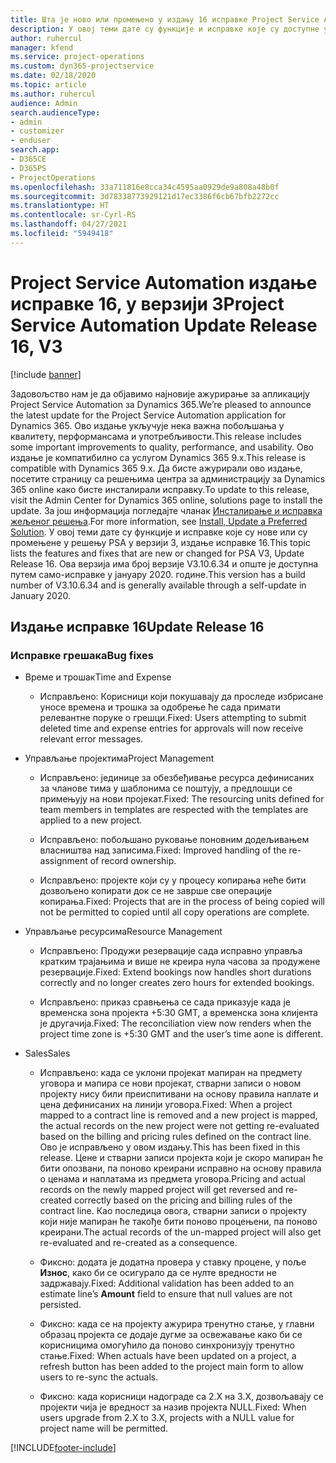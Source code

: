 ```yaml
---
title: Шта је ново или промењено у издању 16 исправке Project Service Automation верзије 3
description: У овој теми дате су функције и исправке које су доступне у издању 16 исправке за Project Service Automation верзије 3.
author: ruhercul
manager: kfend
ms.service: project-operations
ms.custom: dyn365-projectservice
ms.date: 02/18/2020
ms.topic: article
ms.author: ruhercul
audience: Admin
search.audienceType:
- admin
- customizer
- enduser
search.app:
- D365CE
- D365PS
- ProjectOperations
ms.openlocfilehash: 33a711816e8cca34c4595aa0929de9a808a48b0f
ms.sourcegitcommit: 3d78338773929121d17ec3386f6cb67bfb2272cc
ms.translationtype: HT
ms.contentlocale: sr-Cyrl-RS
ms.lasthandoff: 04/27/2021
ms.locfileid: "5949418"
---
```

# <a name="project-service-automation-update-release-16-v3"></a><span data-ttu-id="f1022-103">Project Service Automation издање исправке 16, у верзији 3</span><span class="sxs-lookup"><span data-stu-id="f1022-103">Project Service Automation Update Release 16, V3</span></span>

[!include [banner](../includes/psa-now-project-operations.md)]

<span data-ttu-id="f1022-104">Задовољство нам је да објавимо најновије ажурирање за апликацију Project Service Automation за Dynamics 365.</span><span class="sxs-lookup"><span data-stu-id="f1022-104">We’re pleased to announce the latest update for the Project Service Automation application for Dynamics 365.</span></span> <span data-ttu-id="f1022-105">Ово издање укључује нека важна побољшања у квалитету, перформансама и употребљивости.</span><span class="sxs-lookup"><span data-stu-id="f1022-105">This release includes some important improvements to quality, performance, and usability.</span></span>  <span data-ttu-id="f1022-106">Ово издање је компатибилно са услугом Dynamics 365 9.x.</span><span class="sxs-lookup"><span data-stu-id="f1022-106">This release is compatible with Dynamics 365 9.x.</span></span> <span data-ttu-id="f1022-107">Да бисте ажурирали ово издање, посетите страницу са решењима центра за администрацију за Dynamics 365 online како бисте инсталирали исправку.</span><span class="sxs-lookup"><span data-stu-id="f1022-107">To update to this release, visit the Admin Center for Dynamics 365 online, solutions page to install the update.</span></span> <span data-ttu-id="f1022-108">За још информација погледајте чланак [Инсталирање и исправка жељеног решења](/dynamics365/project-service/upgrade-psa-home-page).</span><span class="sxs-lookup"><span data-stu-id="f1022-108">For more information, see [Install, Update a Preferred Solution](/dynamics365/project-service/upgrade-psa-home-page).</span></span>
<span data-ttu-id="f1022-109">У овој теми дате су функције и исправке које су нове или су промењене у решењу PSA у верзији 3, издање исправке 16.</span><span class="sxs-lookup"><span data-stu-id="f1022-109">This topic lists the features and fixes that are new or changed for PSA V3, Update Release 16.</span></span> <span data-ttu-id="f1022-110">Ова верзија има број верзије V3.10.6.34 и опште је доступна путем само-исправке у јануару 2020. године.</span><span class="sxs-lookup"><span data-stu-id="f1022-110">This version has a build number of V3.10.6.34 and is generally available through a self-update in January 2020.</span></span>


## <a name="update-release-16"></a><span data-ttu-id="f1022-111">Издање исправке 16</span><span class="sxs-lookup"><span data-stu-id="f1022-111">Update Release 16</span></span>

### <a name="bug-fixes"></a><span data-ttu-id="f1022-112">Исправке грешака</span><span class="sxs-lookup"><span data-stu-id="f1022-112">Bug fixes</span></span>

-   <span data-ttu-id="f1022-113">Време и трошак</span><span class="sxs-lookup"><span data-stu-id="f1022-113">Time and Expense</span></span>

    -   <span data-ttu-id="f1022-114">Исправљено: Корисници који покушавају да проследе избрисане уносе времена и трошка за одобрење ће сада примати релевантне поруке о грешци.</span><span class="sxs-lookup"><span data-stu-id="f1022-114">Fixed: Users attempting to submit deleted time and expense entries for approvals will now receive relevant error messages.</span></span>

-   <span data-ttu-id="f1022-115">Управљање пројектима</span><span class="sxs-lookup"><span data-stu-id="f1022-115">Project Management</span></span>

    -   <span data-ttu-id="f1022-116">Исправљено: јединице за обезбеђивање ресурса дефинисаних за чланове тима у шаблонима се поштују, а предлошци се примењују на нови пројекат.</span><span class="sxs-lookup"><span data-stu-id="f1022-116">Fixed: The resourcing units defined for team members in templates are respected with the templates are applied to a new project.</span></span>

    -   <span data-ttu-id="f1022-117">Исправљено: побољшано руковање поновним додељивањем власништва над записима.</span><span class="sxs-lookup"><span data-stu-id="f1022-117">Fixed: Improved handling of the re-assignment of record ownership.</span></span>

    -   <span data-ttu-id="f1022-118">Исправљено: пројекте који су у процесу копирања неће бити дозвољено копирати док се не заврше све операције копирања.</span><span class="sxs-lookup"><span data-stu-id="f1022-118">Fixed: Projects that are in the process of being copied will not be permitted to copied until all copy operations are complete.</span></span>

-   <span data-ttu-id="f1022-119">Управљање ресурсима</span><span class="sxs-lookup"><span data-stu-id="f1022-119">Resource Management</span></span>

    -   <span data-ttu-id="f1022-120">Исправљено: Продужи резервације сада исправно управља кратким трајањима и више не креира нула часова за продужене резервације.</span><span class="sxs-lookup"><span data-stu-id="f1022-120">Fixed: Extend bookings now handles short durations correctly and no longer creates zero hours for extended bookings.</span></span>

    -   <span data-ttu-id="f1022-121">Исправљено: приказ сравњења се сада приказује када је временска зона пројекта +5:30 GMT, а временска зона клијента је другачија.</span><span class="sxs-lookup"><span data-stu-id="f1022-121">Fixed: The reconciliation view now renders when the project time zone is +5:30 GMT and the user’s time aone is different.</span></span>

-   <span data-ttu-id="f1022-122">Sales</span><span class="sxs-lookup"><span data-stu-id="f1022-122">Sales</span></span>

    -   <span data-ttu-id="f1022-123">Исправљено: када се уклони пројекат мапиран на предмету уговора и мапира се нови пројекат, стварни записи о новом пројекту нису били преиспитивани на основу правила наплате и цена дефинисаних на линији уговора.</span><span class="sxs-lookup"><span data-stu-id="f1022-123">Fixed: When a project mapped to a contract line is removed and a new project is mapped, the actual records on the new project were not getting re-evaluated based on the billing and pricing rules defined on the contract line.</span></span> <span data-ttu-id="f1022-124">Ово је исправљено у овом издању.</span><span class="sxs-lookup"><span data-stu-id="f1022-124">This has been fixed in this release.</span></span> <span data-ttu-id="f1022-125">Цене и стварни записи пројекта који је скоро мапиран ће бити опозвани, па поново креирани исправно на основу правила о ценама и наплатама из предмета уговора.</span><span class="sxs-lookup"><span data-stu-id="f1022-125">Pricing and actual records on the newly mapped project will get reversed and re-created correctly based on the pricing and billing rules of the contract line.</span></span> <span data-ttu-id="f1022-126">Као последица овога, стварни записи о пројекту који није мапиран ће такође бити поново процењени, па поново креирани.</span><span class="sxs-lookup"><span data-stu-id="f1022-126">The actual records of the un-mapped project will also get re-evaluated and re-created as a consequence.</span></span>

    -   <span data-ttu-id="f1022-127">Фиксно: додата је додатна провера у ставку процене, у поље **Износ**, како би се осигурало да се нулте вредности не задржавају.</span><span class="sxs-lookup"><span data-stu-id="f1022-127">Fixed: Additional validation has been added to an estimate line’s **Amount** field to ensure that null values are not persisted.</span></span>

    -   <span data-ttu-id="f1022-128">Фиксно: када се на пројекту ажурира тренутно стање, у главни образац пројекта се додаје дугме за освежавање како би се корисницима омогућило да поново синхронизују тренутно стање.</span><span class="sxs-lookup"><span data-stu-id="f1022-128">Fixed: When actuals have been updated on a project, a refresh button has been added to the project main form to allow users to re-sync the actuals.</span></span>

    -   <span data-ttu-id="f1022-129">Фиксно: када корисници надограде са 2.X на 3.X, дозвољавају се пројекти чија је вредност за назив пројекта NULL.</span><span class="sxs-lookup"><span data-stu-id="f1022-129">Fixed: When users upgrade from 2.X to 3.X, projects with a NULL value for project name will be permitted.</span></span>



[!INCLUDE[footer-include](../includes/footer-banner.md)]